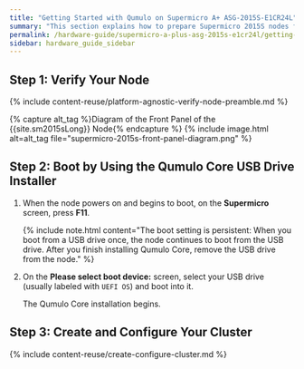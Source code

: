 ```yaml
---
title: "Getting Started with Qumulo on Supermicro A+ ASG-2015S-E1CR24L"
summary: "This section explains how to prepare Supermicro 2015S nodes for creating a Qumulo cluster."
permalink: /hardware-guide/supermicro-a-plus-asg-2015s-e1cr24l/getting-started.html
sidebar: hardware_guide_sidebar
---
```


## Step 1: Verify Your Node

{% include content-reuse/platform-agnostic-verify-node-preamble.md %}

   {% capture alt_tag %}Diagram of the Front Panel of the {{site.sm2015sLong}} Node{% endcapture %}
   {% include image.html alt=alt_tag file="supermicro-2015s-front-panel-diagram.png" %}


## Step 2: Boot by Using the Qumulo Core USB Drive Installer

1. When the node powers on and begins to boot, on the **Supermicro** screen, press **F11**.

   {% include note.html content="The boot setting is persistent: When you boot from a USB drive once, the node continues to boot from the USB drive. After you finish installing Qumulo Core, remove the USB drive from the node." %}

1. On the **Please select boot device:** screen, select your USB drive (usually labeled with `UEFI OS`) and boot into it.

   The Qumulo Core installation begins.

## Step 3: Create and Configure Your Cluster

{% include content-reuse/create-configure-cluster.md %}
